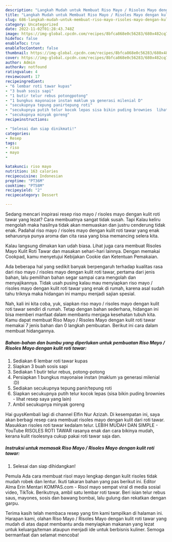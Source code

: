 ```yaml
---
description: "Langkah Mudah untuk Membuat Riso Mayo / Risoles Mayo dengan kulit roti tawar yang Enak"
title: "Langkah Mudah untuk Membuat Riso Mayo / Risoles Mayo dengan kulit roti tawar yang Enak"
slug: 686-langkah-mudah-untuk-membuat-riso-mayo-risoles-mayo-dengan-kulit-roti-tawar-yang-enak
category: Uncategorized
date: 2022-11-02T01:28:43.748Z
image: https://img-global.cpcdn.com/recipes/8bfca868e0c56283/680x482cq70/riso-mayo-risoles-mayo-dengan-kulit-roti-tawar-foto-resep-utama.jpg
hideToc: false
enableToc: true
enableTocContent: false
thumbnail: https://img-global.cpcdn.com/recipes/8bfca868e0c56283/680x482cq70/riso-mayo-risoles-mayo-dengan-kulit-roti-tawar-foto-resep-utama.jpg
cover: https://img-global.cpcdn.com/recipes/8bfca868e0c56283/680x482cq70/riso-mayo-risoles-mayo-dengan-kulit-roti-tawar-foto-resep-utama.jpg
author: Admin
authorAv: notfound
ratingvalue: 4
reviewcount: 17
recipeingredient:
- "6 lembar roti tawar kupas"
- "3 buah sosis sapi"
- "1 butir telur rebus potongpotong"
- "1 bungkus mayonaise instan maklum ya generasi milenial D"
- "secukupnya tepung panirtepung roti"
- "secukupnya putih telur kocok lepas sisa bikin puding brownies  lihat resep saya yang lain"
- "secukupnya minyak goreng"
recipeinstructions:

- "Selesai dan siap dinikmati!"
categories:
- Resep
tags:
- riso
- mayo
- 

katakunci: riso mayo  
nutrition: 163 calories
recipecuisine: Indonesian
preptime: "PT36M"
cooktime: "PT58M"
recipeyield: "2"
recipecategory: Dessert

---
```



Sedang mencari inspirasi resep riso mayo / risoles mayo dengan kulit roti tawar yang lezat? Cara membuatnya sangat tidak susah. Tapi Kalau keliru mengolah maka hasilnya tidak akan memuaskan dan justru cenderung tidak enak. Padahal riso mayo / risoles mayo dengan kulit roti tawar yang enak seharusnya punya aroma dan cita rasa yang bisa memancing selera kita.


Kalau langsung dimakan kan udah biasa. Lihat juga cara membuat Risoles Mayo Kulit Roti Tawar dan masakan sehari-hari lainnya. Dengan memakai Cookpad, kamu menyetujui Kebijakan Cookie dan Ketentuan Pemakaian.

Ada beberapa hal yang sedikit banyak berpengaruh terhadap kualitas rasa dari riso mayo / risoles mayo dengan kulit roti tawar, pertama dari jenis bahan, lalu pemilihan bahan segar sampai cara mengolah dan menyajikannya. Tidak usah pusing kalau mau menyiapkan riso mayo / risoles mayo dengan kulit roti tawar yang enak di rumah, karena asal sudah tahu triknya maka hidangan ini mampu menjadi sajian spesial.


Nah, kali ini kita coba, yuk, siapkan riso mayo / risoles mayo dengan kulit roti tawar sendiri di rumah. Tetap dengan bahan sederhana, hidangan ini bisa memberi manfaat dalam membantu menjaga kesehatan tubuh kita. Kamu dapat membuat Riso Mayo / Risoles Mayo dengan kulit roti tawar memakai 7 jenis bahan dan 0 langkah pembuatan. Berikut ini cara dalam membuat hidangannya.

<!--inarticleads1-->

##### Bahan-bahan dan bumbu yang diperlukan untuk pembuatan Riso Mayo / Risoles Mayo dengan kulit roti tawar:

1. Sediakan 6 lembar roti tawar kupas
1. Siapkan 3 buah sosis sapi
1. Sediakan 1 butir telur rebus, potong-potong
1. Persiapkan 1 bungkus mayonaise instan (maklum ya generasi milenial :D)
1. Sediakan secukupnya tepung panir/tepung roti
1. Siapkan secukupnya putih telur kocok lepas (sisa bikin puding brownies - lihat resep saya yang lain)
1. Ambil secukupnya minyak goreng


Hai guysKembali lagi di channel Elfin Nur Azizah. Di kesempatan ini, saya akan berbagi resep cara membuat risoles mayo dengan kulit dari roti tawar. Masukkan risoles roti tawar kedalam telur. LEBIH MUDAH DAN SIMPLE - YouTube RISOLES ROTI TAWAR rasanya enak dan cara bikinya mudah, kerana kulit risolesnya cukup pakai roti tawar saja dan. 

<!--inarticleads2-->

##### Instruksi untuk memasak Riso Mayo / Risoles Mayo dengan kulit roti tawar:


1. Selesai dan siap dihidangkan!

Pemula Ada cara membuat risol mayo lengkap dengan kulit risoles tidak mudah robek dan lentur. Ikuti takaran bahan yang pas berikut ini. Editor Alma Erin Mentari KOMPAS.com - Risol mayo sempat viral di media sosial video, TikTok. Berikutnya, ambil satu lembar roti tawar. Beri isian telur rebus saus, mayones, sosis dan bawang bombai, lalu gulung dan rekatkan dengan garpu. 

Terima kasih telah membaca resep yang tim kami tampilkan di halaman ini. Harapan kami, olahan Riso Mayo / Risoles Mayo dengan kulit roti tawar yang mudah di atas dapat membantu anda menyiapkan makanan yang lezat untuk keluarga/teman ataupun menjadi ide untuk berbisnis kuliner. Semoga bermanfaat dan selamat mencoba!
